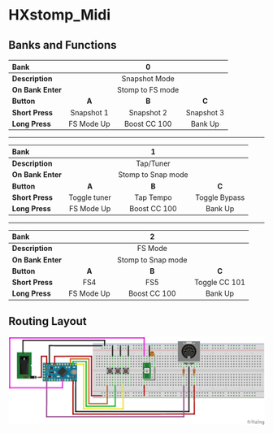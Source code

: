 # HXstomp_Midi

## Banks and Functions

| Bank              |            |        0         |            |
| :---------------- | :--------: | :--------------: | :--------: |
| **Description**   |            |  Snapshot Mode   |            |
| **On Bank Enter** |            | Stomp to FS mode |            |
| **Button**        |   **A**    |      **B**       |   **C**    |
| **Short Press**   | Snapshot 1 |    Snapshot 2    | Snapshot 3 |
| **Long Press**    | FS Mode Up |   Boost CC 100   |  Bank Up   |

---

| Bank              |              |         1          |               |
| :---------------- | :----------: | :----------------: | :-----------: |
| **Description**   |              |     Tap/Tuner      |               |
| **On Bank Enter** |              | Stomp to Snap mode |               |
| **Button**        |    **A**     |       **B**        |     **C**     |
| **Short Press**   | Toggle tuner |     Tap Tempo      | Toggle Bypass |
| **Long Press**    |  FS Mode Up  |    Boost CC 100    |    Bank Up    |

---

| Bank              |            |         2          |               |
| :---------------- | :--------: | :----------------: | :-----------: |
| **Description**   |            |      FS Mode       |               |
| **On Bank Enter** |            | Stomp to Snap mode |               |
| **Button**        |   **A**    |       **B**        |     **C**     |
| **Short Press**   |    FS4     |        FS5         | Toggle CC 101 |
| **Long Press**    | FS Mode Up |    Boost CC 100    |    Bank Up    |

## Routing Layout

![](HX_Stomp_Midi_Steckplatine.png)
